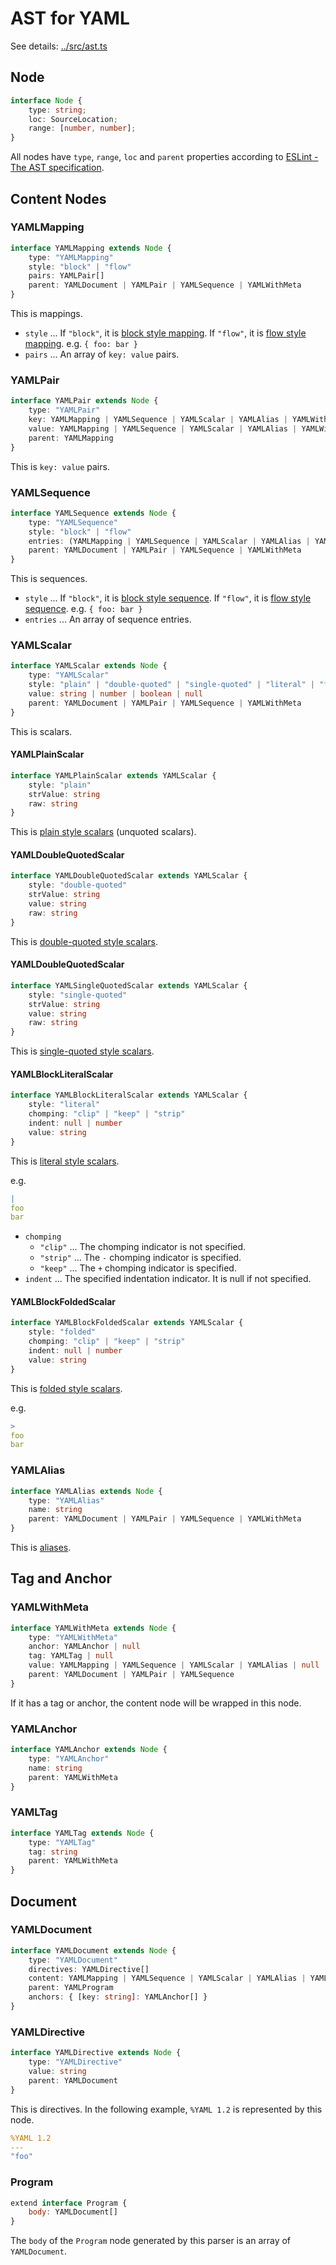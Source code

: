# AST for YAML

See details: [../src/ast.ts](../src/ast.ts)

## Node

```ts
interface Node {
    type: string;
    loc: SourceLocation;
    range: [number, number];
}
```

All nodes have `type`, `range`, `loc` and `parent` properties according to [ESLint - The AST specification].

## Content Nodes

### YAMLMapping

```ts
interface YAMLMapping extends Node {
    type: "YAMLMapping"
    style: "block" | "flow"
    pairs: YAMLPair[]
    parent: YAMLDocument | YAMLPair | YAMLSequence | YAMLWithMeta
}
```

This is mappings.

- `style` ... If `"block"`, it is [block style mapping]. If `"flow"`, it is [flow style mapping]. e.g. `{ foo: bar }`
- `pairs` ... An array of `key: value` pairs.

### YAMLPair

```ts
interface YAMLPair extends Node {
    type: "YAMLPair"
    key: YAMLMapping | YAMLSequence | YAMLScalar | YAMLAlias | YAMLWithMeta | null
    value: YAMLMapping | YAMLSequence | YAMLScalar | YAMLAlias | YAMLWithMeta | null
    parent: YAMLMapping
}
```

This is `key: value` pairs.

### YAMLSequence

```ts
interface YAMLSequence extends Node {
    type: "YAMLSequence"
    style: "block" | "flow"
    entries: (YAMLMapping | YAMLSequence | YAMLScalar | YAMLAlias | YAMLWithMeta)[]
    parent: YAMLDocument | YAMLPair | YAMLSequence | YAMLWithMeta
}
```

This is sequences.

- `style` ... If `"block"`, it is [block style sequence]. If `"flow"`, it is [flow style sequence]. e.g. `{ foo: bar }`
- `entries` ... An array of sequence entries.

### YAMLScalar

```ts
interface YAMLScalar extends Node {
    type: "YAMLScalar"
    style: "plain" | "double-quoted" | "single-quoted" | "literal" | "folded"
    value: string | number | boolean | null
    parent: YAMLDocument | YAMLPair | YAMLSequence | YAMLWithMeta
}
```

This is scalars.

#### YAMLPlainScalar

```ts
interface YAMLPlainScalar extends YAMLScalar {
    style: "plain"
    strValue: string
    raw: string
}
```

This is [plain style scalars] (unquoted scalars).

#### YAMLDoubleQuotedScalar

```ts
interface YAMLDoubleQuotedScalar extends YAMLScalar {
    style: "double-quoted"
    strValue: string
    value: string
    raw: string
}
```

This is [double-quoted style scalars].

#### YAMLDoubleQuotedScalar

```ts
interface YAMLSingleQuotedScalar extends YAMLScalar {
    style: "single-quoted"
    strValue: string
    value: string
    raw: string
}
```

This is [single-quoted style scalars].

#### YAMLBlockLiteralScalar

```ts
interface YAMLBlockLiteralScalar extends YAMLScalar {
    style: "literal"
    chomping: "clip" | "keep" | "strip"
    indent: null | number
    value: string
}
```

This is [literal style scalars].

e.g.

```yaml
|
foo
bar
```

- `chomping`
  - `"clip"` ... The chomping indicator is not specified.
  - `"strip"` ... The `-` chomping indicator is specified.
  - `"keep"` ... The `+` chomping indicator is specified.
- `indent` ... The specified indentation indicator. It is null if not specified.

#### YAMLBlockFoldedScalar

```ts
interface YAMLBlockFoldedScalar extends YAMLScalar {
    style: "folded"
    chomping: "clip" | "keep" | "strip"
    indent: null | number
    value: string
}
```

This is [folded style scalars].

e.g.

```yaml
>
foo
bar
```

### YAMLAlias

```ts
interface YAMLAlias extends Node {
    type: "YAMLAlias"
    name: string
    parent: YAMLDocument | YAMLPair | YAMLSequence | YAMLWithMeta
}
```

This is [aliases].

## Tag and Anchor

### YAMLWithMeta

```ts
interface YAMLWithMeta extends Node {
    type: "YAMLWithMeta"
    anchor: YAMLAnchor | null
    tag: YAMLTag | null
    value: YAMLMapping | YAMLSequence | YAMLScalar | YAMLAlias | null
    parent: YAMLDocument | YAMLPair | YAMLSequence
}
```

If it has a tag or anchor, the content node will be wrapped in this node.

### YAMLAnchor

```ts
interface YAMLAnchor extends Node {
    type: "YAMLAnchor"
    name: string
    parent: YAMLWithMeta
}
```

### YAMLTag

```ts
interface YAMLTag extends Node {
    type: "YAMLTag"
    tag: string
    parent: YAMLWithMeta
}
```

## Document

### YAMLDocument

```ts
interface YAMLDocument extends Node {
    type: "YAMLDocument"
    directives: YAMLDirective[]
    content: YAMLMapping | YAMLSequence | YAMLScalar | YAMLAlias | YAMLWithMeta | null
    parent: YAMLProgram
    anchors: { [key: string]: YAMLAnchor[] }
}
```

### YAMLDirective

```ts
interface YAMLDirective extends Node {
    type: "YAMLDirective"
    value: string
    parent: YAMLDocument
}
```

This is directives. In the following example, `%YAML 1.2` is represented by this node.

```yaml
%YAML 1.2
---
"foo"
```

### Program

```js
extend interface Program {
    body: YAMLDocument[]
}
```

The `body` of the `Program` node generated by this parser is an array of `YAMLDocument`.

[ESLint - The AST specification]: https://eslint.org/docs/developer-guide/working-with-custom-parsers#the-ast-specification
[block style mapping]: https://yaml.org/spec/1.2/spec.html#id2798057
[flow style mapping]: https://yaml.org/spec/1.2/spec.html#id2790832
[block style sequence]: https://yaml.org/spec/1.2/spec.html#id2797382
[flow style sequence]: https://yaml.org/spec/1.2/spec.html#id2790320
[plain style scalars]: https://yaml.org/spec/1.2/spec.html#id2788859
[double-quoted style scalars]: https://yaml.org/spec/1.2/spec.html#id2787109
[single-quoted style scalars]: https://yaml.org/spec/1.2/spec.html#id2788097
[literal style scalars]: https://yaml.org/spec/1.2/spec.html#id2795688
[folded style scalars]: https://yaml.org/spec/1.2/spec.html#id2796251
[aliases]: https://yaml.org/spec/1.2/spec.html#id2786196
